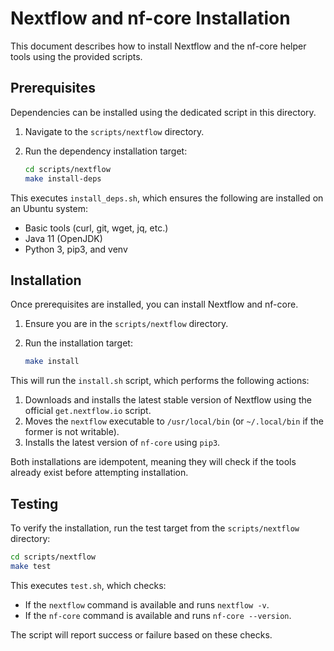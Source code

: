 # Nextflow and nf-core Installation

This document describes how to install Nextflow and the nf-core helper tools using the provided scripts.

## Prerequisites

Dependencies can be installed using the dedicated script in this directory.

1.  Navigate to the `scripts/nextflow` directory.
2.  Run the dependency installation target:

    ```bash
    cd scripts/nextflow
    make install-deps
    ```

This executes `install_deps.sh`, which ensures the following are installed on an Ubuntu system:
- Basic tools (curl, git, wget, jq, etc.)
- Java 11 (OpenJDK)
- Python 3, pip3, and venv

## Installation

Once prerequisites are installed, you can install Nextflow and nf-core.

1. Ensure you are in the `scripts/nextflow` directory.
2. Run the installation target:

    ```bash
    make install
    ```

This will run the `install.sh` script, which performs the following actions:

1.  Downloads and installs the latest stable version of Nextflow using the official `get.nextflow.io` script.
2.  Moves the `nextflow` executable to `/usr/local/bin` (or `~/.local/bin` if the former is not writable).
3.  Installs the latest version of `nf-core` using `pip3`.

Both installations are idempotent, meaning they will check if the tools already exist before attempting installation.

## Testing

To verify the installation, run the test target from the `scripts/nextflow` directory:

```bash
cd scripts/nextflow
make test
```

This executes `test.sh`, which checks:

- If the `nextflow` command is available and runs `nextflow -v`.
- If the `nf-core` command is available and runs `nf-core --version`.

The script will report success or failure based on these checks. 